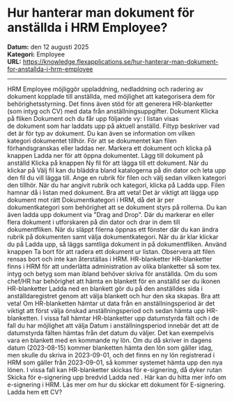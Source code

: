 # Hur hanterar man dokument för anställda i HRM Employee?

**Datum:** den 12 augusti 2025  
**Kategori:** Employee  
**URL:** https://knowledge.flexapplications.se/hur-hanterar-man-dokument-for-anstallda-i-hrm-employee

---

HRM Employee möjliggör uppladdning, nedladdning och radering av dokument kopplade till anställda, med möjlighet att kategorisera dem för behörighetsstyrning. Det finns även stöd för att generera HR-blanketter (som intyg och CV) med data från anställningsuppgifter.
Dokument
Klicka på fliken
Dokument
och du får upp följande vy:
I listan visas de dokument som har laddats upp på aktuell anställd. Filtyp beskriver vad det är för typ av dokument. Du kan även se information om vilken kategori dokumentet tillhör.
För att se dokumentet kan filen förhandsgranskas eller laddas ner.
Markera ett dokument
och klicka på knappen
Ladda ner
för att öppna dokumentet.
Lägg till dokument på anställd
Klicka på knappen
Ny fil
för att lägga till ett dokument.
När du klickar på Välj fil kan du bläddra bland katalogerna på din dator och leta upp den fil du vill lägga till. Ange en rubrik för filen och välj sedan vilken kategori den tillhör.
När du har angivit rubrik och kategori, klicka på Ladda upp. Filen hamnar då i listan med dokument.
Bra att veta!
Det är viktigt att lägga upp dokument mot rätt
Dokumentkategori
i HRM, då det är per dokumentkategori som behörighet att se dokument styrs på rollerna.
Du kan även ladda upp dokument via "Drag and Drop". Där du markerar en eller flera dokument i utforskaren på din dator och drar in dem till dokumentfliken.
När du släppt filerna öppnas ett fönster där du kan ändra rubrik på dokumenten samt välja dokumentkategori. När du är klar klickar du på Ladda upp, så läggs samtliga dokument in på dokumentfliken.
Använd knappen
Ta bort
för att radera ett dokument ur listan.
Observera att filen rensas bort och inte kan återställas i HRM.
HR-blanketter
HR-blanketter
finns i HRM för att underlätta administration av olika blanketter så som tex. intyg och betyg som man ibland behöver skriva för anställda. Om du som chef/HR har behörighet att hämta en blankett för en anställd ser du ikonen HR-blanketter
Ladda ned
en blankett gör du på den anställdes sida i anställdaregistret genom att välja blankett och hur den ska skapas.
Bra att veta!
Om HR-blanketten hämtar ut data från en anställningsperiod är det viktigt att först välja önskad anställningsperiod och sedan hämta upp HR-blanketten.
I vissa fall hämtar HR-blanketter upp datumstyrda fält och i de fall du har möjlighet att välja
Datum i anställningsperiod
innebär det att de datumstyrda fälten hämtas från det datum du väljer. Det kan exempelvis vara en blankett med en kommande ny lön.
Om du då skriver in dagens datum (2023-08-15) kommer blanketten hämta den lön som gäller idag, men skulle du skriva in 2023-09-01, och det finns en ny lön registrerad i HRM som gäller från 2023-09-01, så kommer systemet hämta upp den nya lönen.
I vissa fall kan HR-blanketter skickas för e-signering, då dyker rutan
Skicka för e-signering
upp bredvid
Ladda ned
. Här kan du hitta mer info om e-signering i HRM.
Läs mer om hur du skickar ett dokument för E-signering.
Ladda hem ett CV?
